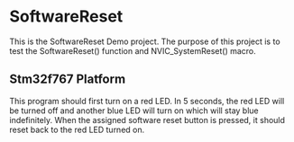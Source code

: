 # SoftwareReset

This is the SoftwareReset Demo project. The purpose of this project is to test the SoftwareReset() function and NVIC_SystemReset() macro.

## Stm32f767 Platform

This program should first turn on a red LED. In 5 seconds, the red LED will be turned off and another blue LED will turn on which will stay blue indefinitely. When the assigned software reset button is pressed, it should reset back to the red LED turned on.
